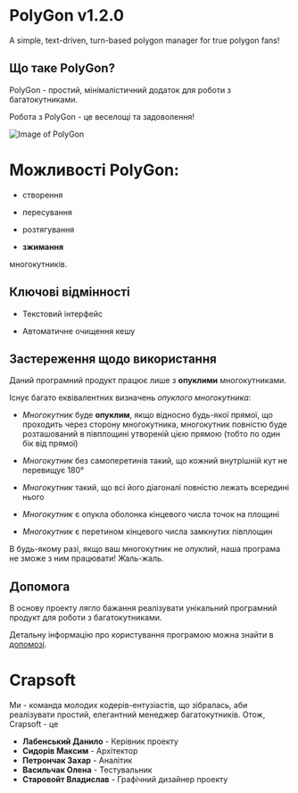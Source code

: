 # PolyGon v1.2.0

A simple, text-driven, turn-based polygon manager for true polygon fans!

## Що таке PolyGon?

PolyGon - простий, мінімалістичний додаток для роботи з багатокутниками.

Робота з PolyGon - це веселощі та задоволення!

![Image of PolyGon](https://scontent.flwo1-1.fna.fbcdn.net/v/t34.0-12/24273187_193914944490395_1085350911_n.png?oh=0ff53f99076e3fb685bbc170addb1d22&oe=5A22EBC4)

# Можливості PolyGon:

* створення

* пересування

* розтягування

* **зжимання**

многокутників.

## Ключові відмінності

* Текстовий інтерфейс

* Автоматичне очищення кешу

## Застереження щодо використання

Даний програмний продукт працює лише з **опуклими** многокутниками.

Існує багато еквівалентних визначень *опуклого многокутника*:

* *Многокутник* буде **опуклим**, якщо відносно будь-якої прямої, що проходить через сторону многокутника,
  многокутник повністю буде розташований в півплощині утвореній цією прямою (тобто по один бік від прямої)

* *Многокутник* без самоперетинів такий, що кожний внутрішній кут не перевищує 180°

* *Многокутник* такий, що всі його діагоналі повністю лежать всередині нього

* *Многокутник* є опукла оболонка кінцевого числа точок на площині

* *Многокутник* є перетином кінцевого числа замкнутих півплощин

В будь-якому разі, якщо ваш многокутник не *oпуклий*, наша програма не зможе з ним працювати! Жаль-жаль.


## Допомога

В основу проекту лягло бажання реалізувати унікальний програмний продукт для роботи з багатокутниками.

Детальну інформацію про користування програмою можна знайти в [допомозі](https://github.com/Crapsoft/polygon-manager/blob/master/HELP.md).

# Crapsoft

Ми - команда молодих кодерів-ентузіастів, що зібралась, аби реалізувати простий, елегантний менеджер багатокутників. Отож, Crapsoft - це
* **Лабенський Данило** - Керівник проекту
* **Сидорів Максим** - Архітектор
* **Петрончак Захар** - Аналітик
* **Васильчак Олена** - Тестувальник
* **Старовойт Владислав** - Графічний дизайнер проекту
